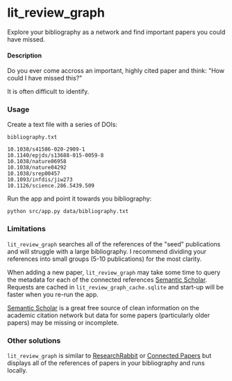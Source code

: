 # lit_review_graph

Explore your bibliography as a network and find important papers you could have missed.

#### Description

Do you ever come accross an important, highly cited paper and think: "How could I have missed this?"

It is often difficult to identify. 

### Usage

Create a text file with a series of DOIs:

`bibliography.txt`
```
10.1038/s41586-020-2909-1
10.1140/epjds/s13688-015-0059-8
10.1038/nature06958
10.1038/nature04292
10.1038/srep00457
10.1093/infdis/jiw273
10.1126/science.286.5439.509
```

Run the app and point it towards you bibliography:

```
python src/app.py data/bibliography.txt
```

### Limitations

`lit_review_graph` searches all of the references of the "seed" publications and will struggle with a large bibliography. I recommend dividing your references into small groups (5-10 publications) for the most clarity.

When adding a new paper, `lit_review_graph` may take some time to query the metadata for each of the connected references [Semantic Scholar](https://www.semanticscholar.org/). Requests are cached in `lit_review_graph_cache.sqlite` and start-up will be faster when you re-run the app.

[Semantic Scholar](https://www.semanticscholar.org/) is a great free source of clean information on the academic citation network but data for some papers (particularly older papers) may be missing or incomplete. 

### Other solutions

`lit_review_graph` is similar to [ResearchRabbit](https://researchrabbitapp.com/home) or [Connected Papers](https://www.connectedpapers.com/) but displays all of the references of papers in your bibliography and runs locally.
